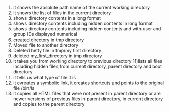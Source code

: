 1) it shows the absolute path name of the current working directory
2) it shows the list of files in the current directory
3) shows directory contents in a long format
4) shows directory contents including hidden contents in long format
5) shows directory contents including hidden contents and with user and group IDs displayed numerical
6)  created directory in tmp directory
7) Moved file to another directory
8) Deleted betty file in tmp/my first directory
9) deleted my_first_directory in tmp directory
10) it takes you from working directory to previous directory
11)lists all files including hidden files,from current directory, parent directory and boot directory
12) it tells us what type of file it is
13) it cvreates a symbolic link, it creates shortcuts and points to the original file /bin/ls
14) it copies all HTML files that were not present in parent directory or are newer versions of previous files in parent directory, in current directory and copies to the parent directory